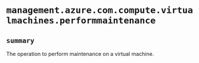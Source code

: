 # `management.azure.com.compute.virtualmachines.performmaintenance`

## `summary`
The operation to perform maintenance on a virtual machine.


